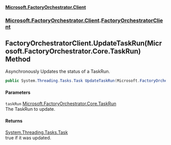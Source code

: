 #### [Microsoft.FactoryOrchestrator.Client](./Microsoft-FactoryOrchestrator-Client.md 'Microsoft.FactoryOrchestrator.Client')
### [Microsoft.FactoryOrchestrator.Client](./Microsoft-FactoryOrchestrator-Client.md 'Microsoft.FactoryOrchestrator.Client').[FactoryOrchestratorClient](./Microsoft-FactoryOrchestrator-Client-FactoryOrchestratorClient.md 'Microsoft.FactoryOrchestrator.Client.FactoryOrchestratorClient')
## FactoryOrchestratorClient.UpdateTaskRun(Microsoft.FactoryOrchestrator.Core.TaskRun) Method
Asynchronously Updates the status of a TaskRun.  
```csharp
public System.Threading.Tasks.Task UpdateTaskRun(Microsoft.FactoryOrchestrator.Core.TaskRun taskRun);
```
#### Parameters
<a name='Microsoft-FactoryOrchestrator-Client-FactoryOrchestratorClient-UpdateTaskRun(Microsoft-FactoryOrchestrator-Core-TaskRun)-taskRun'></a>
`taskRun` [Microsoft.FactoryOrchestrator.Core.TaskRun](./../../CoreLibrary/Microsoft-FactoryOrchestrator-Core-TaskRun 'Microsoft.FactoryOrchestrator.Core.TaskRun')  
The TaskRun to update.  
  
#### Returns
[System.Threading.Tasks.Task](https://docs.microsoft.com/en-us/dotnet/api/System.Threading.Tasks.Task 'System.Threading.Tasks.Task')  
true if it was updated.  
